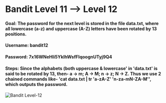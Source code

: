 # Bandit Level 11 --> Level 12
#### Goal: The password for the next level is stored in the file data.txt, where all lowercase (a-z) and uppercase (A-Z) letters have been rotated by 13 positions.
#### Username: bandit12
#### Password: 7x16WNeHIi5YkIhWsfFIqoognUTyj9Q4
#### Steps: Since the alphabets (both uppercase & lowercase' in 'data.txt' is said to be rotated by 13, then- a -> m; A -> M; n -> z; N -> Z. Thus we use 2 chained commands like- 'cat data.txt | tr 'a-zA-Z'  'n-za-mN-ZA-M'', which outputs the password. 

![Bandit Level-12](Bandit-Level-12)
